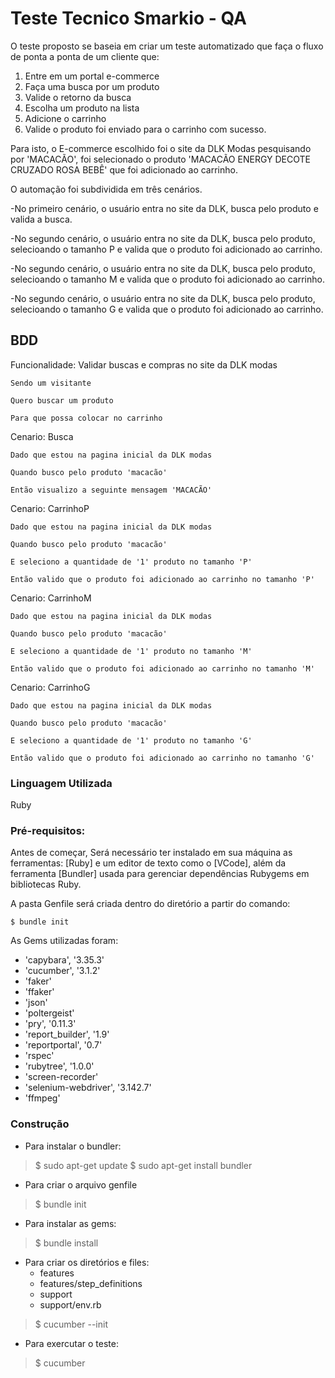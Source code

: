 # Teste Tecnico Smarkio - QA

O teste proposto se baseia em criar um teste automatizado que faça o fluxo de ponta a ponta de um cliente que:

1. Entre em um portal e-commerce 
2. Faça uma busca por um produto
3. Valide o retorno da busca
4. Escolha um produto na lista
5. Adicione o carrinho
6. Valide o produto foi enviado para o carrinho com sucesso.

Para isto, o E-commerce escolhido foi o site da DLK Modas pesquisando por 'MACACÃO', foi selecionado o produto 'MACACÃO ENERGY DECOTE CRUZADO ROSA BEBÊ' que foi adicionado ao carrinho. 

O automação foi subdividida em três cenários.

-No primeiro cenário, o usuário entra no site da DLK, busca pelo produto e valida a busca. 

-No segundo cenário, o usuário entra no site da DLK, busca pelo produto, selecioando o tamanho P e valida que o produto foi adicionado ao carrinho.

-No segundo cenário, o usuário entra no site da DLK, busca pelo produto, selecioando o tamanho M e valida que o produto foi adicionado ao carrinho.

-No segundo cenário, o usuário entra no site da DLK, busca pelo produto, selecioando o tamanho G e valida que o produto foi adicionado ao carrinho.


## BDD

Funcionalidade: Validar buscas e compras no site da DLK modas

    Sendo um visitante
    
    Quero buscar um produto 
    
    Para que possa colocar no carrinho

Cenario: Busca

    Dado que estou na pagina inicial da DLK modas
    
    Quando busco pelo produto 'macacão'
    
    Então visualizo a seguinte mensagem 'MACACÃO'

Cenario: CarrinhoP

    Dado que estou na pagina inicial da DLK modas
    
    Quando busco pelo produto 'macacão'
    
    E seleciono a quantidade de '1' produto no tamanho 'P'
    
    Então valido que o produto foi adicionado ao carrinho no tamanho 'P'  

Cenario: CarrinhoM

    Dado que estou na pagina inicial da DLK modas
    
    Quando busco pelo produto 'macacão'
    
    E seleciono a quantidade de '1' produto no tamanho 'M'
    
    Então valido que o produto foi adicionado ao carrinho no tamanho 'M' 

Cenario: CarrinhoG

    Dado que estou na pagina inicial da DLK modas
    
    Quando busco pelo produto 'macacão'
    
    E seleciono a quantidade de '1' produto no tamanho 'G'
    
    Então valido que o produto foi adicionado ao carrinho no tamanho 'G' 



### Linguagem Utilizada

Ruby

### Pré-requisitos:

Antes de começar, Será necessário ter instalado em sua máquina as ferramentas: [Ruby] e um editor de texto como o [VCode], além da ferramenta [Bundler] usada para gerenciar dependências Rubygems em bibliotecas Ruby.

A pasta Genfile será criada dentro do diretório a partir do comando: 

    $ bundle init

As Gems utilizadas foram:

- 'capybara', '3.35.3'
- 'cucumber', '3.1.2'
- 'faker'
- 'ffaker'
- 'json'
- 'poltergeist'
- 'pry', '0.11.3'
- 'report_builder', '1.9'
- 'reportportal', '0.7'
- 'rspec'
- 'rubytree', '1.0.0'
- 'screen-recorder'
- 'selenium-webdriver', '3.142.7'
- 'ffmpeg'
    
 
### Construção


-   Para instalar o bundler:

> $ sudo apt-get update
> $ sudo apt-get install bundler

-   Para criar o arquivo genfile

> $ bundle init

-   Para instalar as gems:

> $ bundle install

-   Para criar os diretórios e files:
    -   features
    -   features/step_definitions
    -   support
    -   support/env.rb

> $ cucumber --init

-   Para exercutar o teste:

> $ cucumber 
